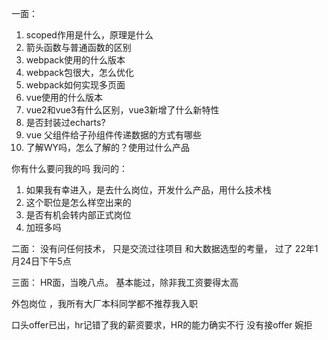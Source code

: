 一面：
1. scoped作用是什么，原理是什么
2. 箭头函数与普通函数的区别
3. webpack使用的什么版本
4. webpack包很大，怎么优化
5. webpack如何实现多页面
6. vue使用的什么版本
7. vue2和vue3有什么区别，vue3新增了什么新特性
8. 是否封装过echarts?
9. vue 父组件给子孙组件传递数据的方式有哪些
10. 了解WY吗，怎么了解的？使用过什么产品


你有什么要问我的吗
我问的：
1. 如果我有幸进入，是去什么岗位，开发什么产品，用什么技术栈
2. 这个职位是怎么样空出来的
3. 是否有机会转内部正式岗位
4. 加班多吗


二面：
没有问任何技术， 只是交流过往项目 和大数据选型的考量， 过了 22年1月24日下午5点


三面：
HR面，当晚八点。 基本能过，除非我工资要得太高


外包岗位 ，我所有大厂本科同学都不推荐我入职



口头offer已出，hr记错了我的薪资要求，HR的能力确实不行 没有接offer 婉拒